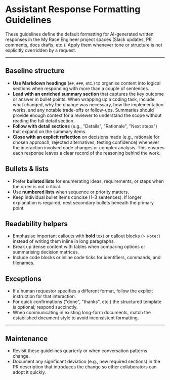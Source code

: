 # Assistant Response Formatting Guidelines

These guidelines define the default formatting for AI-generated written responses in the My Race Engineer project spaces (Slack updates, PR comments, docs drafts, etc.). Apply them whenever tone or structure is not explicitly overridden by a request.

---

## Baseline structure
- **Use Markdown headings** (`##`, `###`, etc.) to organise content into logical sections when responding with more than a couple of sentences.
- **Lead with an enriched summary section** that captures the key outcome or answer in bullet points. When wrapping up a coding task, include what changed, why the change was necessary, how the implementation works, and any notable trade-offs or follow-ups. Summaries should provide enough context for a reviewer to understand the scope without reading the full detail section.
- **Follow with detail sections** (e.g., "Details", "Rationale", "Next steps") that expand on the summary items.
- **Close with an explicit reflection** on decisions made (e.g., rationale for chosen approach, rejected alternatives, testing confidence) whenever the interaction involved code changes or complex analysis. This ensures each response leaves a clear record of the reasoning behind the work.

## Bullets & lists
- Prefer **bulleted lists** for enumerating ideas, requirements, or steps when the order is not critical.
- Use **numbered lists** when sequence or priority matters.
- Keep individual bullet items concise (1–3 sentences). If longer explanation is required, nest secondary bullets beneath the primary point.

## Readability helpers
- Emphasise important callouts with **bold** text or callout blocks (`> Note:`) instead of writing them inline in long paragraphs.
- Break up dense content with tables when comparing options or summarising decision matrices.
- Include code blocks or inline code ticks for identifiers, commands, and filenames.

## Exceptions
- If a human requestor specifies a different format, follow the explicit instruction for that interaction.
- For quick confirmations ("done", "thanks", etc.) the structured template is optional; respond succinctly.
- When communicating in existing long-form documents, match the established document style to avoid inconsistent formatting.

---

## Maintenance
- Revisit these guidelines quarterly or when conversation patterns change.
- Document any significant deviation (e.g., new required sections) in the PR description that introduces the change so other collaborators can adopt it quickly.
